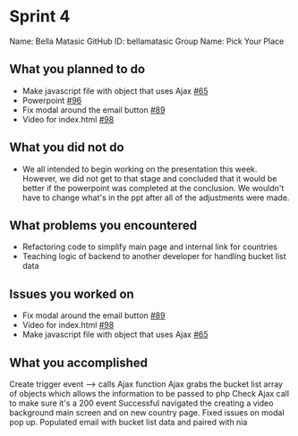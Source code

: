 # Sprint 4

Name: Bella Matasic
GitHub ID: bellamatasic
Group Name: Pick Your Place

## What you planned to do

- Make javascript file with object that uses Ajax [#65](https://github.com/utk-cs340-fall24/Pick-Your-Place/issues/65)
- Powerpoint [#96](https://github.com/utk-cs340-fall24/Pick-Your-Place/issues/96)
- Fix modal around the email button [#89](https://github.com/utk-cs340-fall24/Pick-Your-Place/issues/89)
- Video for index.html [#98](https://github.com/utk-cs340-fall24/Pick-Your-Place/issues/98)

## What you did not do

- We all intended to begin working on the presentation this week. However, we did not get to that stage and concluded that it would be better if the powerpoint was completed at the conclusion. We wouldn't have to change what's in the ppt after all of the adjustments were made.

## What problems you encountered

- Refactoring code to simplify main page and internal link for countries
- Teaching logic of backend to another developer for handling bucket list data

## Issues you worked on

- Fix modal around the email button [#89](https://github.com/utk-cs340-fall24/Pick-Your-Place/issues/89)
- Video for index.html [#98](https://github.com/utk-cs340-fall24/Pick-Your-Place/issues/98)
- Make javascript file with object that uses Ajax [#65](https://github.com/utk-cs340-fall24/Pick-Your-Place/issues/65)

## What you accomplished

Create trigger event --> calls Ajax function
Ajax grabs the bucket list array of objects which allows the information to be passed to php
Check Ajax call to make sure it's a 200 event
Successful navigated the creating a video background main screen and on new country page.
Fixed issues on modal pop up.
Populated email with bucket list data and paired with nia
